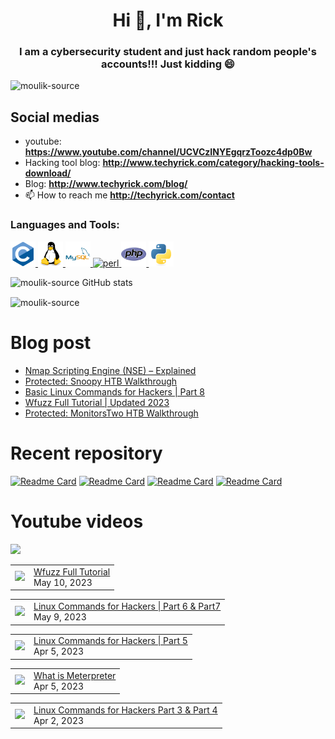 <h1 align="center">Hi 👋, I'm Rick</h1>
<h3 align="center">I am a cybersecurity student and just hack random people's accounts!!! Just kidding 😄</h3>

<p align="left"> <img src="https://komarev.com/ghpvc/?username=moulik-source&label=Profile%20views&color=0e75b6&style=flat" alt="moulik-source" /> </p> 

## Social medias
- youtube: **https://www.youtube.com/channel/UCVCzINYEgqrzToozc4dp0Bw**
- Hacking tool blog: **http://www.techyrick.com/category/hacking-tools-download/**
- Blog: **http://www.techyrick.com/blog/**
- 📫 How to reach me **http://techyrick.com/contact**


<h3 align="left">Languages and Tools:</h3>
<p align="left"> <a href="https://www.cprogramming.com/" target="_blank"> <img src="https://raw.githubusercontent.com/devicons/devicon/master/icons/c/c-original.svg" alt="c" width="40" height="40"/> </a> <a href="https://www.linux.org/" target="_blank"> <img src="https://raw.githubusercontent.com/devicons/devicon/master/icons/linux/linux-original.svg" alt="linux" width="40" height="40"/> </a> <a href="https://www.mysql.com/" target="_blank"> <img src="https://raw.githubusercontent.com/devicons/devicon/master/icons/mysql/mysql-original-wordmark.svg" alt="mysql" width="40" height="40"/> </a> <a href="https://www.perl.org/" target="_blank"> <img src="https://api.iconify.design/logos-perl.svg" alt="perl" width="40" height="40"/> </a> <a href="https://www.php.net" target="_blank"> <img src="https://raw.githubusercontent.com/devicons/devicon/master/icons/php/php-original.svg" alt="php" width="40" height="40"/> </a> <a href="https://www.python.org" target="_blank"> <img src="https://raw.githubusercontent.com/devicons/devicon/master/icons/python/python-original.svg" alt="python" width="40" height="40"/> </a> </p>



![moulik-source GitHub stats](https://github-readme-stats.vercel.app/api?username=moulik-source&show_icons=true&theme=vision-friendly-dark)

<p><img align="center" src="https://github-readme-streak-stats.herokuapp.com/?user=moulik-source&theme=vision-friendly-dark" alt="moulik-source" /></p>

# Blog post
<!-- BLOG-POST-LIST:START -->
- [Nmap Scripting Engine &lpar;NSE&rpar; – Explained](https://techyrick.com/nmap-scripts-explained/)
- [Protected: Snoopy HTB Walkthrough](https://techyrick.com/snoopy-htb-walkthrough/)
- [Basic Linux Commands for Hackers | Part 8](https://techyrick.com/basic-linux-commands-for-hackers-part-8/)
- [Wfuzz Full Tutorial | Updated 2023](https://techyrick.com/wfuzz-full-tutorial/)
- [Protected: MonitorsTwo HTB Walkthrough](https://techyrick.com/monitorstwo-htb-walkthrough/)
<!-- BLOG-POST-LIST:END -->

# Recent repository 

[![Readme Card](https://github-readme-stats.vercel.app/api/pin/?username=moulik-source&repo=ddos&theme=outrun)](https://github.com/moulik-source/ddos) 
[![Readme Card](https://github-readme-stats.vercel.app/api/pin/?username=moulik-source&repo=port-scan&theme=outrun)](https://github.com/moulik-source/port-scan)
[![Readme Card](https://github-readme-stats.vercel.app/api/pin/?username=moulik-source&repo=moulik-source&theme=outrun)](https://github.com/moulik-source/moulik-source)
[![Readme Card](https://github-readme-stats.vercel.app/api/pin/?username=moulik-source&repo=hashmo&theme=outrun)](https://github.com/moulik-source/hashmo)

# Youtube videos

[<img src="https://img.shields.io/badge/-Subscribe-red?style=for-the-badge&logo=youtube&logoColor=white"/>](https://www.youtube.com/channel/UCVHmOOAGNcLK5k0i7G1gTrQ)

<!-- YOUTUBE:START --><table><tr><td><a href="https://www.youtube.com/watch?v=mWJ20SWWvmg"><img width="140px" src="https://i.ytimg.com/vi/mWJ20SWWvmg/mqdefault.jpg"></a></td>
<td><a href="https://www.youtube.com/watch?v=mWJ20SWWvmg">Wfuzz Full Tutorial</a><br/>May 10, 2023</td></tr></table>
<table><tr><td><a href="https://www.youtube.com/watch?v=zVr4HLBsm9o"><img width="140px" src="https://i.ytimg.com/vi/zVr4HLBsm9o/mqdefault.jpg"></a></td>
<td><a href="https://www.youtube.com/watch?v=zVr4HLBsm9o">Linux Commands for Hackers | Part 6 &amp; Part7</a><br/>May 9, 2023</td></tr></table>
<table><tr><td><a href="https://www.youtube.com/watch?v=mdFlRudTISI"><img width="140px" src="https://i.ytimg.com/vi/mdFlRudTISI/mqdefault.jpg"></a></td>
<td><a href="https://www.youtube.com/watch?v=mdFlRudTISI">Linux Commands for Hackers | Part 5</a><br/>Apr 5, 2023</td></tr></table>
<table><tr><td><a href="https://www.youtube.com/watch?v=9g-KHTDhVb4"><img width="140px" src="https://i.ytimg.com/vi/9g-KHTDhVb4/mqdefault.jpg"></a></td>
<td><a href="https://www.youtube.com/watch?v=9g-KHTDhVb4">What is Meterpreter</a><br/>Apr 5, 2023</td></tr></table>
<table><tr><td><a href="https://www.youtube.com/watch?v=hhYFv3F7tFw"><img width="140px" src="https://i.ytimg.com/vi/hhYFv3F7tFw/mqdefault.jpg"></a></td>
<td><a href="https://www.youtube.com/watch?v=hhYFv3F7tFw">Linux Commands for Hackers Part 3 &amp; Part 4</a><br/>Apr 2, 2023</td></tr></table>
<!-- YOUTUBE:END -->

